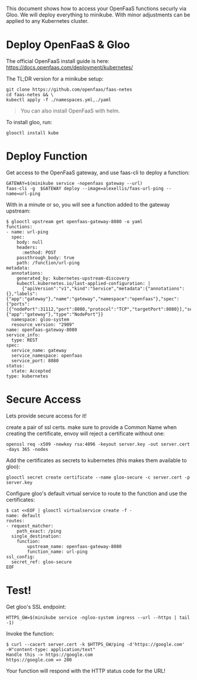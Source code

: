This document shows how to access your OpenFaaS functions securly via Gloo. We will deploy everything
to minikube. With minor adjustments can be applied to any Kubernetes cluster.

# Deploy OpenFaaS & Gloo
The official OpenFaaS install guide is here: https://docs.openfaas.com/deployment/kubernetes/

The TL;DR version for a minikube setup:

```
git clone https://github.com/openfaas/faas-netes
cd faas-netes && \
kubectl apply -f ./namespaces.yml,./yaml
```

> You can also install OpenFaaS with helm.

To install gloo, run:
```
glooctl install kube
```

# Deploy Function

Get access to the OpenFaaS gateway, and use faas-cli to deploy a function:

```
GATEWAY=$(minikube service -nopenfaas gateway --url)
faas-cli -g  $GATEWAY deploy --image=alexellis/faas-url-ping --name=url-ping
```

With in a minute or so, you will see a function added to the gateway upstream:
```
$ glooctl upstream get openfaas-gateway-8080 -o yaml
functions:
- name: url-ping
  spec:
    body: null
    headers:
      :method: POST
    passthrough_body: true
    path: /function/url-ping
metadata:
  annotations:
    generated_by: kubernetes-upstream-discovery
    kubectl.kubernetes.io/last-applied-configuration: |
      {"apiVersion":"v1","kind":"Service","metadata":{"annotations":{},"labels":{"app":"gateway"},"name":"gateway","namespace":"openfaas"},"spec":{"ports":[{"nodePort":31112,"port":8080,"protocol":"TCP","targetPort":8080}],"selector":{"app":"gateway"},"type":"NodePort"}}
  namespace: gloo-system
  resource_version: "2909"
name: openfaas-gateway-8080
service_info:
  type: REST
spec:
  service_name: gateway
  service_namespace: openfaas
  service_port: 8080
status:
  state: Accepted
type: kubernetes
```

# Secure Access
Lets provide secure access for it!

create a pair of ssl certs. make sure to provide a Common Name when creating the certificate, 
envoy will reject a certificate without one:
```
openssl req -x509 -newkey rsa:4096 -keyout server.key -out server.cert -days 365 -nodes
```

Add the certificates as secrets to kubernetes (this makes them available to gloo):
```
glooctl secret create certificate --name gloo-secure -c server.cert -p server.key
```

Configure gloo's default virtual service to route to the function and use the certificates:
```
$ cat <<EOF | glooctl virtualservice create -f -
name: default
routes:
- request_matcher:
    path_exact: /ping
  single_destination:
    function:
        upstream_name: openfaas-gateway-8080
        function_name: url-ping
ssl_config:
  secret_ref: gloo-secure
EOF
```


# Test!

Get gloo's SSL endpoint:
```
HTTPS_GW=$(minikube service -ngloo-system ingress --url --https | tail -1)
```

Invoke the function:
```
$ curl --cacert server.cert -k $HTTPS_GW/ping -d'https://google.com'  -H"content-type: application/text"
Handle this -> https://google.com
https://google.com => 200
```

Your function will respond with the HTTP status code for the URL!
